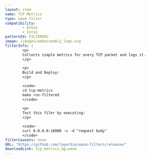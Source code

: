```yaml
---
layout: item
name: TCP Metrics
type: wasm filter
compatibility:
        - Envoy
        - Istio
patternId: FILTER002
image: /images/webassembly_logo.svg
filterInfo: |
        <p>
        Collects simple metrics for every TCP packet and logs it.
        </p>

        <p>
        Build and Deploy:
        </p>

        <code>
        cd tcp-metrics
        make run-filtered
        </code>
        
        <p>
        Test this filer by executing:
        </p>

        <code>
        curl 0.0.0.0:18000 -v -d "request body"
        </code>
filterCaveats: none
URL: "https://github.com/layer5io/wasm-filters/releases"
downloadLink: tcp_metrics_bg.wasm
---
```

